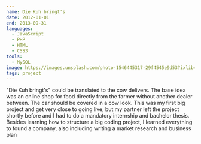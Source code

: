 ```yaml
---
name: Die Kuh bringt's
date: 2012-01-01
end: 2013-09-31
languages:
  - JavaScript
  - PHP
  - HTML
  - CSS3
tools:
  - MySQL
image: https://images.unsplash.com/photo-1546445317-29f4545e9d53?ixlib=rb-1.2.1&ixid=MXwxMjA3fDB8MHxwaG90by1wYWdlfHx8fGVufDB8fHw%3D&auto=format&fit=crop&h=600&w=600&q=75
tags: project
---
```


"Die Kuh bringt's" could be translated to the cow delivers. The base idea was an online shop for food directly from the farmer without another dealer between. The car should be covered in a cow look.
This was my first big project and get very close to going live, but my partner left the project shortly before and I had to do a mandatory internship and bachelor thesis.
Besides learning how to structure a big coding project, I learned everything to found a company, also including writing a market research and business plan
